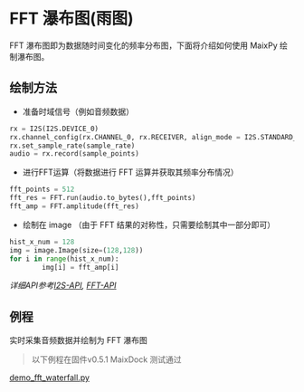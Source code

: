 FFT 瀑布图(雨图)
========

FFT 瀑布图即为数据随时间变化的频率分布图，下面将介绍如何使用 MaixPy 绘制瀑布图。

## 绘制方法

* 准备时域信号（例如音频数据）

```python
rx = I2S(I2S.DEVICE_0)
rx.channel_config(rx.CHANNEL_0, rx.RECEIVER, align_mode = I2S.STANDARD_MODE)
rx.set_sample_rate(sample_rate)
audio = rx.record(sample_points)
```

* 进行FFT运算（将数据进行 FFT 运算并获取其频率分布情况）

```python
fft_points = 512
fft_res = FFT.run(audio.to_bytes(),fft_points)
fft_amp = FFT.amplitude(fft_res)
```

* 绘制在 image （由于 FFT 结果的对称性，只需要绘制其中一部分即可）

```python
hist_x_num = 128
img = image.Image(size=(128,128))
for i in range(hist_x_num):
        img[i] = fft_amp[i]
```

*详细API参考[I2S-API](../../api_reference/Maix/i2s.md), [FFT-API](../../api_reference/Maix/fft.md)*

## 例程

实时采集音频数据并绘制为 FFT 瀑布图

> 以下例程在固件v0.5.1 MaixDock 测试通过

[demo_fft_waterfall.py](https://github.com/sipeed/MaixPy_scripts/blob/master/hardware/demo_fft_waterfall.py)